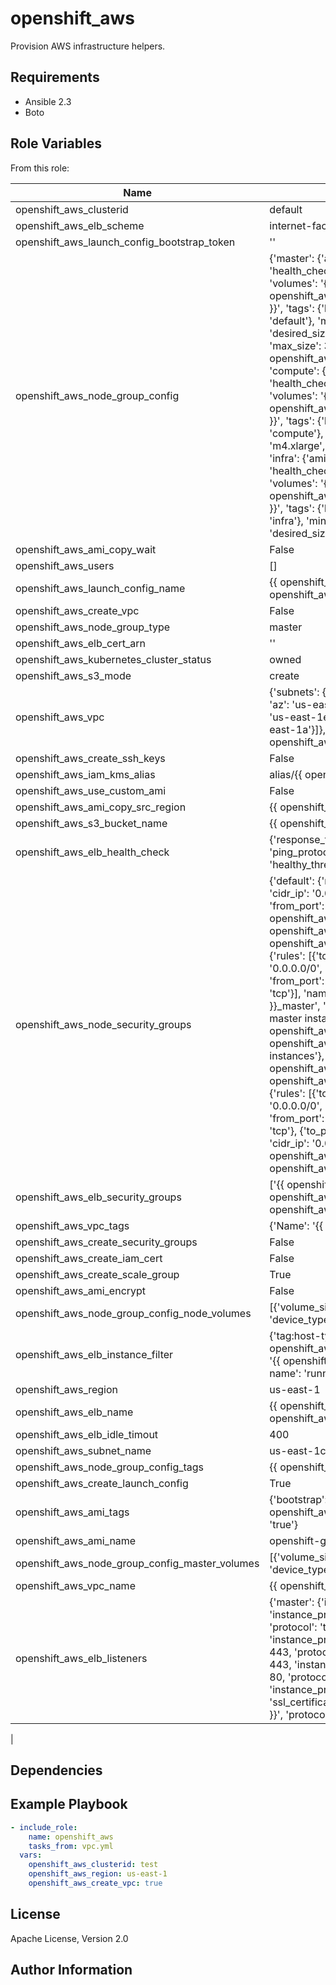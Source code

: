 openshift_aws
==================================

Provision AWS infrastructure helpers.

Requirements
------------

* Ansible 2.3
* Boto

Role Variables
--------------

From this role:

| Name                                              | Default value
|---------------------------------------------------|-----------------------
| openshift_aws_clusterid                           | default
| openshift_aws_elb_scheme                          | internet-facing
| openshift_aws_launch_config_bootstrap_token       | ''
| openshift_aws_node_group_config                   | {'master': {'ami': '{{ openshift_aws_ami }}', 'health_check': {'type': 'EC2', 'period': 60}, 'volumes': '{{ openshift_aws_node_group_config_master_volumes }}', 'tags': {'host-type': 'master', 'sub-host-type': 'default'}, 'min_size': 3, 'instance_type': 'm4.xlarge', 'desired_size': 3, 'wait_for_instances': True, 'max_size': 3}, 'tags': '{{ openshift_aws_node_group_config_tags }}', 'compute': {'ami': '{{ openshift_aws_ami }}', 'health_check': {'type': 'EC2', 'period': 60}, 'volumes': '{{ openshift_aws_node_group_config_node_volumes }}', 'tags': {'host-type': 'node', 'sub-host-type': 'compute'}, 'min_size': 3, 'instance_type': 'm4.xlarge', 'desired_size': 3, 'max_size': 100}, 'infra': {'ami': '{{ openshift_aws_ami }}', 'health_check': {'type': 'EC2', 'period': 60}, 'volumes': '{{ openshift_aws_node_group_config_node_volumes }}', 'tags': {'host-type': 'node', 'sub-host-type': 'infra'}, 'min_size': 2, 'instance_type': 'm4.xlarge', 'desired_size': 2, 'max_size': 20}}
| openshift_aws_ami_copy_wait                       | False
| openshift_aws_users                               | []
| openshift_aws_launch_config_name                  | {{ openshift_aws_clusterid }}-{{ openshift_aws_node_group_type }}
| openshift_aws_create_vpc                          | False
| openshift_aws_node_group_type                     | master
| openshift_aws_elb_cert_arn                        | ''
| openshift_aws_kubernetes_cluster_status           | owned
| openshift_aws_s3_mode                             | create
| openshift_aws_vpc                                 | {'subnets': {'us-east-1': [{'cidr': '172.31.48.0/20', 'az': 'us-east-1c'}, {'cidr': '172.31.32.0/20', 'az': 'us-east-1e'}, {'cidr': '172.31.16.0/20', 'az': 'us-east-1a'}]}, 'cidr': '172.31.0.0/16', 'name': '{{ openshift_aws_vpc_name }}'}
| openshift_aws_create_ssh_keys                     | False
| openshift_aws_iam_kms_alias                       | alias/{{ openshift_aws_clusterid }}_kms
| openshift_aws_use_custom_ami                      | False
| openshift_aws_ami_copy_src_region                 | {{ openshift_aws_region }}
| openshift_aws_s3_bucket_name                      | {{ openshift_aws_clusterid }}
| openshift_aws_elb_health_check                    | {'response_timeout': 5, 'ping_port': 443, 'ping_protocol': 'tcp', 'interval': 30, 'healthy_threshold': 2, 'unhealthy_threshold': 2}
| openshift_aws_node_security_groups                | {'default': {'rules': [{'to_port': 22, 'from_port': 22, 'cidr_ip': '0.0.0.0/0', 'proto': 'tcp'}, {'to_port': 'all', 'from_port': 'all', 'proto': 'all', 'group_name': '{{ openshift_aws_clusterid }}'}], 'name': '{{ openshift_aws_clusterid }}', 'desc': '{{ openshift_aws_clusterid }} default'}, 'master': {'rules': [{'to_port': 80, 'from_port': 80, 'cidr_ip': '0.0.0.0/0', 'proto': 'tcp'}, {'to_port': 443, 'from_port': 443, 'cidr_ip': '0.0.0.0/0', 'proto': 'tcp'}], 'name': '{{ openshift_aws_clusterid }}_master', 'desc': '{{ openshift_aws_clusterid }} master instances'}, 'compute': {'name': '{{ openshift_aws_clusterid }}_compute', 'desc': '{{ openshift_aws_clusterid }} compute node instances'}, 'etcd': {'name': '{{ openshift_aws_clusterid }}_etcd', 'desc': '{{ openshift_aws_clusterid }} etcd instances'}, 'infra': {'rules': [{'to_port': 80, 'from_port': 80, 'cidr_ip': '0.0.0.0/0', 'proto': 'tcp'}, {'to_port': 443, 'from_port': 443, 'cidr_ip': '0.0.0.0/0', 'proto': 'tcp'}, {'to_port': 32000, 'from_port': 30000, 'cidr_ip': '0.0.0.0/0', 'proto': 'tcp'}], 'name': '{{ openshift_aws_clusterid }}_infra', 'desc': '{{ openshift_aws_clusterid }} infra node instances'}}
| openshift_aws_elb_security_groups                 | ['{{ openshift_aws_clusterid }}', '{{ openshift_aws_clusterid }}_{{ openshift_aws_node_group_type }}']
| openshift_aws_vpc_tags                            | {'Name': '{{ openshift_aws_vpc_name }}'}
| openshift_aws_create_security_groups              | False
| openshift_aws_create_iam_cert                     | False
| openshift_aws_create_scale_group                  | True
| openshift_aws_ami_encrypt                         | False
| openshift_aws_node_group_config_node_volumes      | [{'volume_size': 100, 'delete_on_termination': True, 'device_type': 'gp2', 'device_name': '/dev/sdb'}]
| openshift_aws_elb_instance_filter                 | {'tag:host-type': '{{ openshift_aws_node_group_type }}', 'tag:clusterid': '{{ openshift_aws_clusterid }}', 'instance-state-name': 'running'}
| openshift_aws_region                              | us-east-1
| openshift_aws_elb_name                            | {{ openshift_aws_clusterid }}-{{ openshift_aws_node_group_type }}
| openshift_aws_elb_idle_timout                     | 400
| openshift_aws_subnet_name                     | us-east-1c
| openshift_aws_node_group_config_tags              | {{ openshift_aws_clusterid | openshift_aws_build_instance_tags(openshift_aws_kubernetes_cluster_status) }}
| openshift_aws_create_launch_config                | True
| openshift_aws_ami_tags                            | {'bootstrap': 'true', 'clusterid': '{{ openshift_aws_clusterid }}', 'openshift-created': 'true'}
| openshift_aws_ami_name                            | openshift-gi
| openshift_aws_node_group_config_master_volumes    | [{'volume_size': 100, 'delete_on_termination': False, 'device_type': 'gp2', 'device_name': '/dev/sdb'}]
| openshift_aws_vpc_name                            | {{ openshift_aws_clusterid }}
| openshift_aws_elb_listeners                       | {'master': {'internal': [{'instance_port': 80, 'instance_protocol': 'tcp', 'load_balancer_port': 80, 'protocol': 'tcp'}, {'instance_port': 443, 'instance_protocol': 'tcp', 'load_balancer_port': 443, 'protocol': 'tcp'}], 'external': [{'instance_port': 443, 'instance_protocol': 'ssl', 'load_balancer_port': 80, 'protocol': 'tcp'}, {'instance_port': 443, 'instance_protocol': 'ssl', 'load_balancer_port': 443, 'ssl_certificate_id': '{{ openshift_aws_elb_cert_arn }}', 'protocol': 'ssl'}]}}
|


Dependencies
------------


Example Playbook
----------------

```yaml
- include_role:
    name: openshift_aws
    tasks_from: vpc.yml
  vars:
    openshift_aws_clusterid: test
    openshift_aws_region: us-east-1
    openshift_aws_create_vpc: true
```

License
-------

Apache License, Version 2.0

Author Information
------------------
